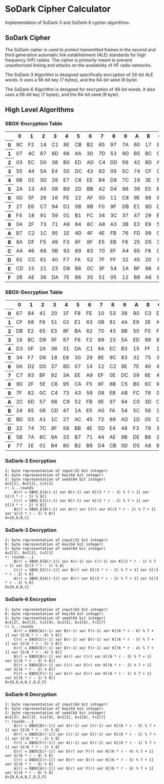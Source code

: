 # SoDark Cipher Calculator

Implementation of SoDark-3 and SoDark-6 cypher algorithms.

## SoDark Cipher

The SoDark cipher is used to protect transmitted frames in the second and
third generation automatic link establishment (ALE) standards for high frequency
(HF) radios. The cipher is primarily meant to prevent unauthorized linking and
attacks on the availability of HF radio networks.

The SoDark-3 Algorithm is designed specifically encryption of 24-bit ALE words. It uses a
56-bit key (7 bytes), and the 64-bit seed (8 byte).

The SoDark-6 Algorithm is designed for encryption of 48-bit words. It also uses a
56-bit key (7 bytes), and the 64-bit seed (8 byte).
## High Level Algorithms

### SBOX-Encryption Table
<table>
    <tr><th></th><th>0</th><th>1</th><th>2</th><th>3</th><th>4</th><th>5</th><th>6</th><th>7</th><th>8</th><th>9</th><th>A</th><th>B</th><th>C</th><th>D</th><th>E</th><th>F</th></tr>
    <tr><th>0</th><td>9C</td><td>F2</td><td>14</td><td>C1</td><td>8E</td><td>CB</td><td>B2</td><td>65</td><td>97</td><td>7A</td><td>60</td><td>17</td><td>92</td><td>F9</td><td>78</td><td>41</td></tr>
    <tr><th>1</th><td>07</td><td>4C</td><td>67</td><td>6D</td><td>66</td><td>4A</td><td>30</td><td>7D</td><td>53</td><td>9D</td><td>B5</td><td>BC</td><td>C3</td><td>CA</td><td>F1</td><td>04</td></tr>
    <tr><th>2</th><td>03</td><td>EC</td><td>D0</td><td>38</td><td>B0</td><td>ED</td><td>AD</td><td>C4</td><td>DD</td><td>56</td><td>42</td><td>BD</td><td>A0</td><td>DE</td><td>1B</td><td>81</td></tr>
    <tr><th>3</th><td>55</td><td>44</td><td>5A</td><td>E4</td><td>50</td><td>DC</td><td>43</td><td>63</td><td>09</td><td>5C</td><td>74</td><td>CF</td><td>0E</td><td>AB</td><td>1D</td><td>3D</td></tr>
    <tr><th>4</th><td>6B</td><td>02</td><td>5D</td><td>28</td><td>E7</td><td>C6</td><td>EE</td><td>B4</td><td>D9</td><td>7C</td><td>19</td><td>3E</td><td>5E</td><td>6C</td><td>D6</td><td>6E</td></tr>
    <tr><th>5</th><td>2A</td><td>13</td><td>A5</td><td>08</td><td>B9</td><td>2D</td><td>BB</td><td>A2</td><td>D4</td><td>96</td><td>39</td><td>E0</td><td>BA</td><td>D7</td><td>82</td><td>33</td></tr>
    <tr><th>6</th><td>0D</td><td>5F</td><td>26</td><td>16</td><td>FE</td><td>22</td><td>AF</td><td>00</td><td>11</td><td>C8</td><td>9E</td><td>88</td><td>8B</td><td>A1</td><td>7B</td><td>87</td></tr>
    <tr><th>7</th><td>27</td><td>E6</td><td>C7</td><td>94</td><td>D1</td><td>5B</td><td>9B</td><td>F0</td><td>9F</td><td>DB</td><td>E1</td><td>8D</td><td>D2</td><td>1F</td><td>6A</td><td>90</td></tr>
    <tr><th>8</th><td>F4</td><td>18</td><td>91</td><td>59</td><td>01</td><td>B1</td><td>FC</td><td>34</td><td>3C</td><td>37</td><td>47</td><td>29</td><td>E2</td><td>64</td><td>69</td><td>24</td></tr>
    <tr><th>9</th><td>0A</td><td>2F</td><td>73</td><td>71</td><td>A9</td><td>84</td><td>8C</td><td>A8</td><td>A3</td><td>3B</td><td>E3</td><td>E9</td><td>58</td><td>80</td><td>A7</td><td>D3</td></tr>
    <tr><th>A</th><td>B7</td><td>C2</td><td>1C</td><td>95</td><td>1E</td><td>4D</td><td>4F</td><td>4E</td><td>FB</td><td>76</td><td>FD</td><td>99</td><td>C5</td><td>C9</td><td>E8</td><td>2E</td></tr>
    <tr><th>B</th><td>8A</td><td>DF</td><td>F5</td><td>49</td><td>F3</td><td>6F</td><td>8F</td><td>E5</td><td>EB</td><td>F6</td><td>25</td><td>D5</td><td>31</td><td>C0</td><td>57</td><td>72</td></tr>
    <tr><th>C</th><td>AA</td><td>46</td><td>68</td><td>0B</td><td>93</td><td>89</td><td>83</td><td>70</td><td>EF</td><td>A4</td><td>85</td><td>F8</td><td>0F</td><td>B3</td><td>AC</td><td>10</td></tr>
    <tr><th>D</th><td>62</td><td>CC</td><td>61</td><td>40</td><td>F7</td><td>FA</td><td>52</td><td>7F</td><td>FF</td><td>32</td><td>45</td><td>20</td><td>79</td><td>CE</td><td>EA</td><td>BE</td></tr>
    <tr><th>E</th><td>CD</td><td>15</td><td>21</td><td>23</td><td>D8</td><td>B6</td><td>0C</td><td>3F</td><td>54</td><td>1A</td><td>BF</td><td>98</td><td>48</td><td>3A</td><td>75</td><td>77</td></tr>
    <tr><th>F</th><td>2B</td><td>AE</td><td>36</td><td>DA</td><td>7E</td><td>86</td><td>35</td><td>51</td><td>05</td><td>12</td><td>B8</td><td>A6</td><td>9A</td><td>2C</td><td>06</td><td>4B</td></tr>
</table>

### SBOX-Decryption Table
<table>
    <tr><th></th><th>0</th><th>1</th><th>2</th><th>3</th><th>4</th><th>5</th><th>6</th><th>7</th><th>8</th><th>9</th><th>A</th><th>B</th><th>C</th><th>D</th><th>E</th><th>F</th></tr>
    <tr><th>0</th><td>67</td><td>84</td><td>41</td><td>20</td><td>1F</td><td>F8</td><td>FE</td><td>10</td><td>53</td><td>38</td><td>90</td><td>C3</td><td>E6</td><td>60</td><td>3C</td><td>CC</td></tr>
    <tr><th>1</th><td>CF</td><td>68</td><td>F9</td><td>51</td><td>02</td><td>E1</td><td>63</td><td>0B</td><td>81</td><td>4A</td><td>E9</td><td>2E</td><td>A2</td><td>3E</td><td>A4</td><td>7D</td></tr>
    <tr><th>2</th><td>DB</td><td>E2</td><td>65</td><td>E3</td><td>8F</td><td>BA</td><td>62</td><td>70</td><td>43</td><td>8B</td><td>50</td><td>F0</td><td>FD</td><td>55</td><td>AF</td><td>91</td></tr>
    <tr><th>3</th><td>16</td><td>BC</td><td>D9</td><td>5F</td><td>87</td><td>F6</td><td>F2</td><td>89</td><td>23</td><td>5A</td><td>ED</td><td>99</td><td>88</td><td>3F</td><td>4B</td><td>E7</td></tr>
    <tr><th>4</th><td>D3</td><td>0F</td><td>2A</td><td>36</td><td>31</td><td>DA</td><td>C1</td><td>8A</td><td>EC</td><td>B3</td><td>15</td><td>FF</td><td>11</td><td>A5</td><td>A7</td><td>A6</td></tr>
    <tr><th>5</th><td>34</td><td>F7</td><td>D6</td><td>18</td><td>E8</td><td>30</td><td>29</td><td>BE</td><td>9C</td><td>83</td><td>32</td><td>75</td><td>39</td><td>42</td><td>4C</td><td>61</td></tr>
    <tr><th>6</th><td>0A</td><td>D2</td><td>D0</td><td>37</td><td>8D</td><td>07</td><td>14</td><td>12</td><td>C2</td><td>8E</td><td>7E</td><td>40</td><td>4D</td><td>13</td><td>4F</td><td>B5</td></tr>
    <tr><th>7</th><td>C7</td><td>93</td><td>BF</td><td>92</td><td>3A</td><td>EE</td><td>A9</td><td>EF</td><td>0E</td><td>DC</td><td>09</td><td>6E</td><td>49</td><td>17</td><td>F4</td><td>D7</td></tr>
    <tr><th>8</th><td>9D</td><td>2F</td><td>5E</td><td>C6</td><td>95</td><td>CA</td><td>F5</td><td>6F</td><td>6B</td><td>C5</td><td>B0</td><td>6C</td><td>96</td><td>7B</td><td>04</td><td>B6</td></tr>
    <tr><th>9</th><td>7F</td><td>82</td><td>0C</td><td>C4</td><td>73</td><td>A3</td><td>59</td><td>08</td><td>EB</td><td>AB</td><td>FC</td><td>76</td><td>00</td><td>19</td><td>6A</td><td>78</td></tr>
    <tr><th>A</th><td>2C</td><td>6D</td><td>57</td><td>98</td><td>C9</td><td>52</td><td>FB</td><td>9E</td><td>97</td><td>94</td><td>C0</td><td>3D</td><td>CE</td><td>26</td><td>F1</td><td>66</td></tr>
    <tr><th>B</th><td>24</td><td>85</td><td>06</td><td>CD</td><td>47</td><td>1A</td><td>E5</td><td>A0</td><td>FA</td><td>54</td><td>5C</td><td>56</td><td>1B</td><td>2B</td><td>DF</td><td>EA</td></tr>
    <tr><th>C</th><td>BD</td><td>03</td><td>A1</td><td>1C</td><td>27</td><td>AC</td><td>45</td><td>72</td><td>69</td><td>AD</td><td>1D</td><td>05</td><td>D1</td><td>E0</td><td>DD</td><td>3B</td></tr>
    <tr><th>D</th><td>22</td><td>74</td><td>7C</td><td>9F</td><td>58</td><td>BB</td><td>4E</td><td>5D</td><td>E4</td><td>48</td><td>F3</td><td>79</td><td>35</td><td>28</td><td>2D</td><td>B1</td></tr>
    <tr><th>E</th><td>5B</td><td>7A</td><td>8C</td><td>9A</td><td>33</td><td>B7</td><td>71</td><td>44</td><td>AE</td><td>9B</td><td>DE</td><td>B8</td><td>21</td><td>25</td><td>46</td><td>C8</td></tr>
    <tr><th>F</th><td>77</td><td>1E</td><td>01</td><td>B4</td><td>80</td><td>B2</td><td>B9</td><td>D4</td><td>CB</td><td>0D</td><td>D5</td><td>A8</td><td>86</td><td>AA</td><td>64</td><td>D8</td></tr>
</table>

### SoDark-3 Encryption
```
I: byte representation of input(32 bit integer)
K: byte representation of key(64 bit integer)
S: byte representation of seed(64 bit integer)
A=I[1], B=I[2], C=I[3]
r: 1...rounds
    A(r) = SBOX_E[A(r-1) xor B(r-1) xor K[(3 * r - 3) % 7 + 1] xor S[(3 * r - 3) % 8]]
    C(r) = SBOX_E[C(r-1) xor B(r-1) xor K[(3 * r - 2) % 7 + 1] xor S[(3 * r - 2) % 8]]
    B(r) = SBOX_E[B(r-1) xor A(r) xor C(r) xor K[(3 * r - 1) % 7 + 1] xor S[(3 * r - 1) % 8]]
O={0,A,B,C}
```
### SoDark-3 Decryption
```
I: byte representation of input(32 bit integer)
K: byte representation of key(64 bit integer)
S: byte representation of seed(64 bit integer)
A=I[1], B=I[2], C=I[3]
r: rounds...1
    B(r) = SBOX_D[B(r-1)] xor A(r-1) xor C(r-1) xor K[(3 * r - 1) % 7 + 1] xor S[(3 * r - 1) % 8]
    C(r) = SBOX_D[C(r-1)] xor B(r) xor K[(3 * r - 2) % 7 + 1] xor S[(3 * r - 2) % 8]
    A(r) = SBOX_D[A(r-1)] xor B(r) xor K[(3 * r - 3) % 7 + 1] xor S[(3 * r - 3) % 8]
O={0,A,B,C}
```

### SoDark-6 Encryption
```
I: byte representation of input(64 bit integer)
K: byte representation of key(64 bit integer)
S: byte representation of seed(64 bit integer)
A=I[2], B=I[3], C=I[4], D=I[5], E=I[6], F=I[7]
r: 1...rounds
    A(r) = EBOX[A(r-1) xor B(r-1) xor F(r-1) xor K[(6 * r - 6) % 7 + 1] xor S[(6 * r - 6) % 8]]
    C(r) = EBOX[C(r-1) xor B(r-1) xor D(r-1) xor K[(6 * r - 5) % 7 + 1] xor S[(6 * r - 5) % 8]]
    E(r) = EBOX[E(r-1) xor D(r-1) xor F(r-1) xor K[(6 * r - 4) % 7 + 1] xor S[(6 * r - 4) % 8]]
    B(r) = EBOX[B(r-1) xor A(r) xor C(r) xor K[(6 * r - 3) % 7 + 1] xor S[(6 * r - 3) % 8]]
    D(r) = EBOX[D(r-1) xor C(r) xor E(r) xor K[(6 * r - 2) % 7 + 1] xor S[(6 * r - 2) % 8]]
    F(r) = EBOX[F(r-1) xor A(r) xor E(r) xor K[(6 * r - 1) % 7 + 1] xor S[(6 * r - 1) % 8]]
O={0,0,A,B,C,D,E,F}
```

### SoDark-6 Decryption
```    
I: byte representation of input(64 bit integer)
K: byte representation of key(64 bit integer)
S: byte representation of seed(64 bit integer)
A=I[2], B=I[3], C=I[4], D=I[5], E=I[6], F=I[7]
r: rounds...1
    B(r) = DBOX[B(r-1)] xor A(r-1) xor C(r-1) xor K[(6 * r - 3) % 7 + 1] xor S[(6 * r - 3) % 8]
    D(r) = DBOX[D(r-1)] xor C(r-1) xor E(r-1) xor K[(6 * r - 2) % 7 + 1] xor S[(6 * r - 2) % 8]
    F(r) = DBOX[F(r-1)] xor A(r-1) xor E(r-1) xor K[(6 * r - 1) % 7 + 1] xor S[(6 * r - 1) % 8]
    E(r) = DBOX[E(r-1)] xor D(r) xor F(r) xor K[(6 * r - 4) % 7 + 1] xor S[(6 * r - 4) % 8]
    C(r) = DBOX[C(r-1)] xor B(r) xor D(r) xor K[(6 * r - 5) % 7 + 1] xor S[(6 * r - 5) % 8]
    A(r) = DBOX[A(r-1)] xor B(r) xor F(r) xor K[(6 * r - 6) % 7 + 1] xor S[(6 * r - 6) % 8]
O={0,0,A,B,C,D,E,F}
```
